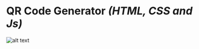# QR Code Generator  _(HTML, CSS and Js)_
![alt text](https://github.com/AkashKobal/web-development/blob/main/output/qr%20code%20generator.png)
